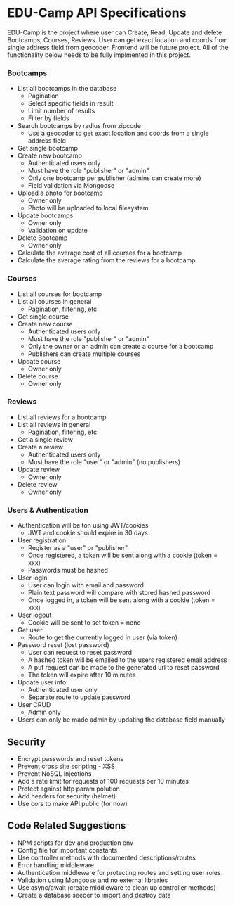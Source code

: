 
# EDU-Camp API Specifications

EDU-Camp is the project where user can Create, Read, Update and delete Bootcamps, Courses, Reviews. User can get exact location and coords from single address field from geocoder. Frontend will be future project. All of the functionality below needs to be fully implmented in this project.

### Bootcamps
- List all bootcamps in the database
   * Pagination
   * Select specific fields in result
   * Limit number of results
   * Filter by fields
- Search bootcamps by radius from zipcode
  * Use a geocoder to get exact location and coords from a single address field
- Get single bootcamp
- Create new bootcamp
  * Authenticated users only
  * Must have the role "publisher" or "admin"
  * Only one bootcamp per publisher (admins can create more)
  * Field validation via Mongoose
- Upload a photo for bootcamp
  * Owner only
  * Photo will be uploaded to local filesystem
- Update bootcamps
  * Owner only
  * Validation on update
- Delete Bootcamp
  * Owner only
- Calculate the average cost of all courses for a bootcamp
- Calculate the average rating from the reviews for a bootcamp

### Courses
- List all courses for bootcamp
- List all courses in general
  * Pagination, filtering, etc
- Get single course
- Create new course
  * Authenticated users only
  * Must have the role "publisher" or "admin"
  * Only the owner or an admin can create a course for a bootcamp
  * Publishers can create multiple courses
- Update course
  * Owner only
- Delete course
  * Owner only
  
### Reviews
- List all reviews for a bootcamp
- List all reviews in general
  * Pagination, filtering, etc
- Get a single review
- Create a review
  * Authenticated users only
  * Must have the role "user" or "admin" (no publishers)
- Update review
  * Owner only
- Delete review
  * Owner only

### Users & Authentication
- Authentication will be ton using JWT/cookies
  * JWT and cookie should expire in 30 days
- User registration
  * Register as a "user" or "publisher"
  * Once registered, a token will be sent along with a cookie (token = xxx)
  * Passwords must be hashed
- User login
  * User can login with email and password
  * Plain text password will compare with stored hashed password
  * Once logged in, a token will be sent along with a cookie (token = xxx)
- User logout
  * Cookie will be sent to set token = none
- Get user
  * Route to get the currently logged in user (via token)
- Password reset (lost password)
  * User can request to reset password
  * A hashed token will be emailed to the users registered email address
  * A put request can be made to the generated url to reset password
  * The token will expire after 10 minutes
- Update user info
  * Authenticated user only
  * Separate route to update password
- User CRUD
  * Admin only
- Users can only be made admin by updating the database field manually

## Security
- Encrypt passwords and reset tokens
- Prevent cross site scripting - XSS
- Prevent NoSQL injections
- Add a rate limit for requests of 100 requests per 10 minutes
- Protect against http param polution
- Add headers for security (helmet)
- Use cors to make API public (for now)

## Code Related Suggestions
- NPM scripts for dev and production env
- Config file for important constants
- Use controller methods with documented descriptions/routes
- Error handling middleware
- Authentication middleware for protecting routes and setting user roles
- Validation using Mongoose and no external libraries
- Use async/await (create middleware to clean up controller methods)
- Create a database seeder to import and destroy data
